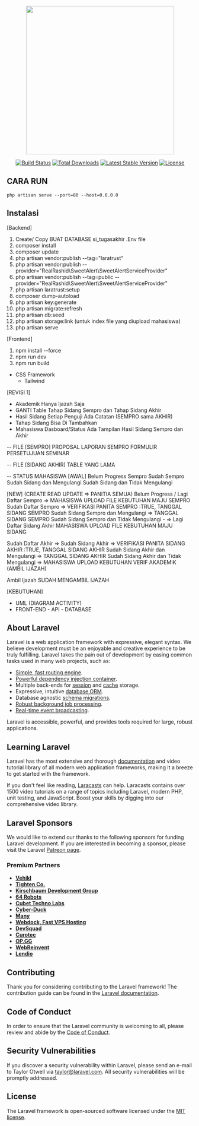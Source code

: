 


<p align="center"><a href="https://laravel.com" target="_blank"><img src="https://raw.githubusercontent.com/laravel/art/master/logo-lockup/5%20SVG/2%20CMYK/1%20Full%20Color/laravel-logolockup-cmyk-red.svg" width="400"></a></p>

<p align="center">
<a href="https://travis-ci.org/laravel/framework"><img src="https://travis-ci.org/laravel/framework.svg" alt="Build Status"></a>
<a href="https://packagist.org/packages/laravel/framework"><img src="https://img.shields.io/packagist/dt/laravel/framework" alt="Total Downloads"></a>
<a href="https://packagist.org/packages/laravel/framework"><img src="https://img.shields.io/packagist/v/laravel/framework" alt="Latest Stable Version"></a>
<a href="https://packagist.org/packages/laravel/framework"><img src="https://img.shields.io/packagist/l/laravel/framework" alt="License"></a>
</p>

## CARA RUN
``php artisan serve --port=80 --host=0.0.0.0``

## Instalasi
[Backend]
1. Create/ Copy BUAT DATABASE si_tugasakhir .Env file
2. composer install
3. composer update
4. php artisan vendor:publish --tag="laratrust"
5. php artisan vendor:publish --provider="RealRashid\SweetAlert\SweetAlertServiceProvider"
6. php artisan vendor:publish --tag=public --provider="RealRashid\SweetAlert\SweetAlertServiceProvider"
7. php artisan laratrust:setup
8. composer dump-autoload
9. php artisan key:generate
10. php artisan migrate:refresh
11. php artisan db:seed
12. php artisan storage:link (untuk index file yang diupload mahasiswa)
13. php artisan serve

[Frontend]
1. npm install --force
2. npm run dev 
3. npm run build

- CSS Framework
  - Tailwind

[REVISI 1]
- Akademik Hanya Ijazah Saja
- GANTI Table Tahap Sidang Sempro dan Tahap Sidang Akhir
- Hasil Sidang Setiap Penguji Ada Catatan (SEMPRO sama AKHIR)
- Tahap Sidang Bisa Di Tambahkan
- Mahasiswa Dasboard/Status Ada Tampilan Hasil Sidang Sempro dan Akhir

-- FILE [SEMPRO]
PROPOSAL LAPORAN SEMPRO
FORMULIR PERSETUJUAN SEMINAR

-- FILE [SIDANG AKHIR]
TABLE YANG LAMA


-- STATUS MAHASISWA
[AWAL]
Belum Progress
Sempro
Sudah Sempro
Sudah Sidang dan Mengulangi
Sudah Sidang dan Tidak Mengulangi

[NEW]
(CREATE READ UPDATE => PANITIA SEMUA)
Belum Progress / Lagi Daftar Sempro  => MAHASISWA UPLOAD FILE KEBUTUHAN MAJU SEMPRO
Sudah Daftar Sempro  => VERIFIKASI PANITA SEMPRO :TRUE, TANGGAL SIDANG SEMPRO 
Sudah Sidang Sempro dan Mengulangi => TANGGAL SIDANG SEMPRO
Sudah Sidang Sempro dan Tidak Mengulangi - => Lagi Daftar Sidang Akhir MAHASISWA UPLOAD FILE KEBUTUHAN MAJU SIDANG

Sudah Daftar Akhir => Sudah Sidang Akhir => VERIFIKASI PANITA SIDANG AKHIR  :TRUE, TANGGAL SIDANG AKHIR
Sudah Sidang Akhir dan Mengulangi => TANGGAL SIDANG AKHIR
Sudah Sidang Akhir dan Tidak Mengulangi => MAHASISWA UPLOAD KEBUTUHAN VERIF AKADEMIK (AMBIL IJAZAH)

Ambil Ijazah
SUDAH MENGAMBIL IJAZAH


[KEBUTUHAN]
- UML (DIAGRAM ACTIVITY)
- FRONT-END - API - DATABASE
## About Laravel

Laravel is a web application framework with expressive, elegant syntax. We believe development must be an enjoyable and creative experience to be truly fulfilling. Laravel takes the pain out of development by easing common tasks used in many web projects, such as:

- [Simple, fast routing engine](https://laravel.com/docs/routing).
- [Powerful dependency injection container](https://laravel.com/docs/container).
- Multiple back-ends for [session](https://laravel.com/docs/session) and [cache](https://laravel.com/docs/cache) storage.
- Expressive, intuitive [database ORM](https://laravel.com/docs/eloquent).
- Database agnostic [schema migrations](https://laravel.com/docs/migrations).
- [Robust background job processing](https://laravel.com/docs/queues).
- [Real-time event broadcasting](https://laravel.com/docs/broadcasting).

Laravel is accessible, powerful, and provides tools required for large, robust applications.

## Learning Laravel

Laravel has the most extensive and thorough [documentation](https://laravel.com/docs) and video tutorial library of all modern web application frameworks, making it a breeze to get started with the framework.

If you don't feel like reading, [Laracasts](https://laracasts.com) can help. Laracasts contains over 1500 video tutorials on a range of topics including Laravel, modern PHP, unit testing, and JavaScript. Boost your skills by digging into our comprehensive video library.

## Laravel Sponsors

We would like to extend our thanks to the following sponsors for funding Laravel development. If you are interested in becoming a sponsor, please visit the Laravel [Patreon page](https://patreon.com/taylorotwell).

### Premium Partners

- **[Vehikl](https://vehikl.com/)**
- **[Tighten Co.](https://tighten.co)**
- **[Kirschbaum Development Group](https://kirschbaumdevelopment.com)**
- **[64 Robots](https://64robots.com)**
- **[Cubet Techno Labs](https://cubettech.com)**
- **[Cyber-Duck](https://cyber-duck.co.uk)**
- **[Many](https://www.many.co.uk)**
- **[Webdock, Fast VPS Hosting](https://www.webdock.io/en)**
- **[DevSquad](https://devsquad.com)**
- **[Curotec](https://www.curotec.com/services/technologies/laravel/)**
- **[OP.GG](https://op.gg)**
- **[WebReinvent](https://webreinvent.com/?utm_source=laravel&utm_medium=github&utm_campaign=patreon-sponsors)**
- **[Lendio](https://lendio.com)**

## Contributing

Thank you for considering contributing to the Laravel framework! The contribution guide can be found in the [Laravel documentation](https://laravel.com/docs/contributions).

## Code of Conduct

In order to ensure that the Laravel community is welcoming to all, please review and abide by the [Code of Conduct](https://laravel.com/docs/contributions#code-of-conduct).

## Security Vulnerabilities

If you discover a security vulnerability within Laravel, please send an e-mail to Taylor Otwell via [taylor@laravel.com](mailto:taylor@laravel.com). All security vulnerabilities will be promptly addressed.

## License

The Laravel framework is open-sourced software licensed under the [MIT license](https://opensource.org/licenses/MIT).
